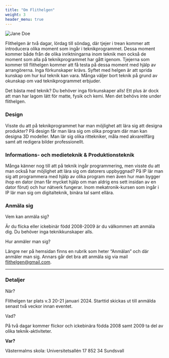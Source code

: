 ```yaml
---
title: "Om Flithelgen"
weight: 3
header_menu: true
---
```


![Jane Doe](images/hew.jpg)


Flithelgen är två dagar, lördag till söndag, där tjejer i trean kommer att introducera olika moment som ingår i teknikprogrammet. Dessa moment kommer både från de olika inriktningarna inom teknik men också de moment som alla på teknikprogrammet har gått igenom. Tjejerna som kommer till flithelgen kommer att få testa på dessa moment med hjälp av arrangörerna. Inga förkunskaper krävs. Syftet med helgen är att sprida kunskap om hur kul teknik kan vara. Många väljer bort teknik på grund av okunskap om vad teknikprogrammet erbjuder. 

Det bästa med teknik? Du behöver inga förkunskaper alls! Ett plus är dock att man har lagom lätt för matte, fysik och kemi. Men det behövs inte under flithelgen.

### Design

Visste du att på teknikprogrammet har man möjlighet att lära sig att designa produkter? På design får man lära sig om olika program där man kan designa 3D modeller. Man lär sig olika rittekniker, måla med akvarellfärg samt att redigera bilder professionellt.

### Informations- och medieteknik & Produktionsteknik

Många känner nog till att på teknik ingår programmering, men visste du att man också har möjlighet att lära sig om datorers uppbyggnad? På IP lär man sig att programmera med hjälp av olika program men även hur man bygger ihop en dator (man får mycket hjälp om man aldrig ens sett insidan av en dator förut) och hur nätverk fungerar. Inom mekatronik-kursen som ingår i IP lär man sig om digitalteknik, binära tal samt ellära. 

### Anmäla sig
Vem kan anmäla sig?

Är du flicka eller ickebinär född 2008-2009 är du välkommen att anmäla dig. Du behöver inga teknikkunskaper alls.

Hur anmäler man sig?

Längre ner på hemsidan finns en rubrik som heter “Anmälan” och där anmäler man sig. Annars går det bra att anmäla sig via mail flithelgen@gmail.com. 

----

### Detaljer
När?

Flithelgen tar plats v.3 20-21 januari 2024. Starttid skickas ut till anmälda senast två veckor innan eventet.

Vad?

På två dagar kommer flickor och ickebinära födda 2008 samt 2009 ta del av olika teknik-aktiviteter.

<b>Var?</b>

Västermalms skola:
Universitetsallén 17
852 34 Sundsvall

